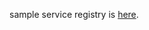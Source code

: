 sample service registry is [here](https://github.com/making/cf-payara-micro/tree/tiny-service-registry).